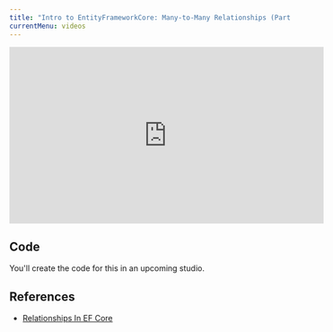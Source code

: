 ```yaml
---
title: "Intro to EntityFrameworkCore: Many-to-Many Relationships (Part 1)"
currentMenu: videos
---
```


<div class="youtube-wrapper"><iframe width="560" height="315" src="https://www.youtube.com/embed/DSP8B6NunzY" frameborder="0" allowfullscreen></iframe></div>

## Code

You'll create the code for this in an upcoming studio.

## References

- [Relationships In EF Core](https://docs.microsoft.com/en-us/ef/core/modeling/relationships)

